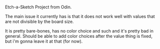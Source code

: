 Etch-a-Sketch Project from Odin.

The main issue it currently has is that it does not work well with
values that are not divisible by the board size. 

It is pretty bare-bones, has no color choice and such and it's pretty bad in general. 
Should be able to add color choices after the value thing is fixed, but i'm 
gonna leave it at that (for now).

